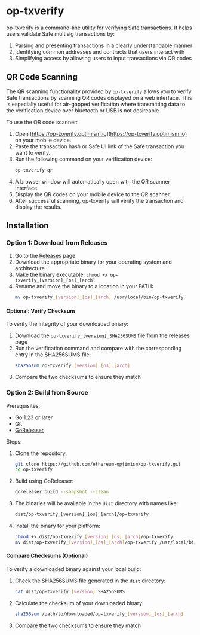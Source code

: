 # op-txverify

op-txverify is a command-line utility for verifying [Safe](https://app.safe.global) transactions. It helps users validate Safe multisig transactions by:

1. Parsing and presenting transactions in a clearly understandable manner
2. Identifying common addresses and contracts that users interact with
3. Simplifying access by allowing users to input transactions via QR codes

## QR Code Scanning

The QR scanning functionality provided by `op-txverify` allows you to verify Safe transactions by scanning QR codes displayed on a web interface. This is especially useful for air-gapped verification where transmitting data to the verification device over bluetooth or USB is not desireable.

To use the QR code scanner:

1. Open [https://op-txverify.optimism.io](https://op-txverify.optimism.io) on your mobile device.
2. Paste the transaction hash or Safe UI link of the Safe transaction you want to verify.
3. Run the following command on your verification device:
    ```bash
    op-txverify qr
    ```
4. A browser window will automatically open with the QR scanner interface.
5. Display the QR codes on your mobile device to the QR scanner.
6. After successful scanning, op-txverify will verify the transaction and display the results.

## Installation

### Option 1: Download from Releases

1. Go to the [Releases](https://github.com/ethereum-optimism/op-txverify/releases) page
2. Download the appropriate binary for your operating system and architecture
3. Make the binary executable: `chmod +x op-txverify_[version]_[os]_[arch]`
4. Rename and move the binary to a location in your PATH:
    ```bash
    mv op-txverify_[version]_[os]_[arch] /usr/local/bin/op-txverify
    ```

#### Optional: Verify Checksum

To verify the integrity of your downloaded binary:

1. Download the `op-txverify_[version]_SHA256SUMS` file from the releases page
1. Run the verification command and compare with the corresponding entry in the SHA256SUMS file:
    ```bash
    sha256sum op-txverify_[version]_[os]_[arch]
    ```
1. Compare the two checksums to ensure they match

### Option 2: Build from Source

Prerequisites:

- Go 1.23 or later
- Git
- [GoReleaser](https://goreleaser.com/install/)

Steps:

1. Clone the repository:
    ```bash
    git clone https://github.com/ethereum-optimism/op-txverify.git
    cd op-txverify
    ```
1. Build using GoReleaser:
    ```bash
    goreleaser build --snapshot --clean
    ```
1. The binaries will be available in the `dist` directory with names like:
    ```bash
    dist/op-txverify_[version]_[os]_[arch]/op-txverify
    ```
1. Install the binary for your platform:
    ```bash
    chmod +x dist/op-txverify_[version]_[os]_[arch]/op-txverify
    mv dist/op-txverify_[version]_[os]_[arch]/op-txverify /usr/local/bin/
    ```

#### Compare Checksums (Optional)

To verify a downloaded binary against your local build:

1. Check the SHA256SUMS file generated in the `dist` directory:
    ```bash
    cat dist/op-txverify_[version]_SHA256SUMS
    ```
1. Calculate the checksum of your downloaded binary:
    ```bash
    sha256sum /path/to/downloaded/op-txverify_[version]_[os]_[arch]
    ```
1. Compare the two checksums to ensure they match
